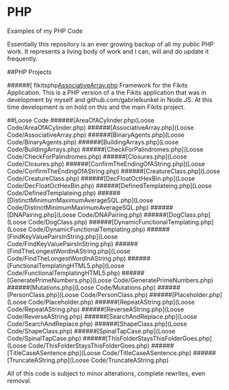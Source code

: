 # PHP
Examples of my PHP Code

Essentially this repository is an ever growing backup of all my public PHP work. It represents a living body of work and I can, will and do update it frequently.

##PHP Projects

######[ fikitsphp[AssociativeArray.php](Projects/fikitsphp)
Framework for the Fikits Application. This is a PHP version of a the Fikits application that was in development by myself and github.com/gabrielkunkel in Node.JS. At this time development is on hold on this and the main Fikits project.


##Loose Code
######[AreaOfACylinder.php(Loose Code/AreaOfACylinder.php)
######[AssociativeArray.php](Loose Code/AssociativeArray.php)
######[BinaryAgents.php](Loose Code/BinaryAgents.php)
######[BuildingArrays.php](Loose Code/BuildingArrays.php)
######[CheckForPalindromes.php](Loose Code/CheckForPalindromes.php)
######[Closures.php](Loose Code/Closures.php)
######[ConfirmTheEndingOfAString.php](Loose Code/ConfirmTheEndingOfAString.php)
######[CreatureClass.php](Loose Code/CreatureClass.php)
######[DecFloatOctHexBin.php](Loose Code/DecFloatOctHexBin.php)
######[DefinedTemplateing.php](Loose Code/DefinedTemplateing.php)
######[DistinctMinimumMaximumAverageSQL.php](Loose Code/DistinctMinimumMaximumAverageSQL.php)
######[DNAPairing.php](Loose Code/DNAPairing.php)
######[DogClass.php](Loose Code/DogClass.php)
######[DynamicFunctionalTemplating.php](Loose Code/DynamicFunctionalTemplating.php)
######[FindKeyValuePairsInString.php](Loose Code/FindKeyValuePairsInString.php)
######[FindTheLongestWordInAString.php](Loose Code/FindTheLongestWordInAString.php)
######[FunctionalTemplatingHTML5.php](Loose Code/FunctionalTemplatingHTML5.php)
######[GeneratePrimeNumbers.php](Loose Code/GeneratePrimeNumbers.php)
######[Mutations.php](Loose Code/Mutations.php)
######[PersonClass.php](Loose Code/PersonClass.php)
######[Placeholder.php](Loose Code/Placeholder.php)
######[RepeatAString.php](Loose Code/RepeatAString.php)
######[ReverseAString.php](Loose Code/ReverseAString.php)
######[SearchAndReplace.php](Loose Code/SearchAndReplace.php)
######[ShapeClass.php](Loose Code/ShapeClass.php)
######[SpinalTapCase.php](Loose Code/SpinalTapCase.php)
######[ThisFolderStaysThisFolderGoes.php](Loose Code/ThisFolderStaysThisFolderGoes.php)
######[TitleCaseASentence.php](Loose Code/TitleCaseASentence.php)
######[TruncateAString.php](Loose Code/TruncateAString.php)


All of this code is subject to minor alterations, complete rewrites, even removal.
